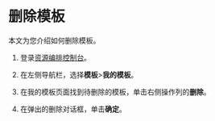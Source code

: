 # 删除模板

本文为您介绍如何删除模板。

1.  登录[资源编排控制台](http://ros.console.aliyun.com)。

2.  在左侧导航栏，选择**模板**\>**我的模板**。

3.  在我的模板页面找到待删除的模板，单击右侧操作列的**删除**。

4.  在弹出的删除对话框，单击**确定**。


